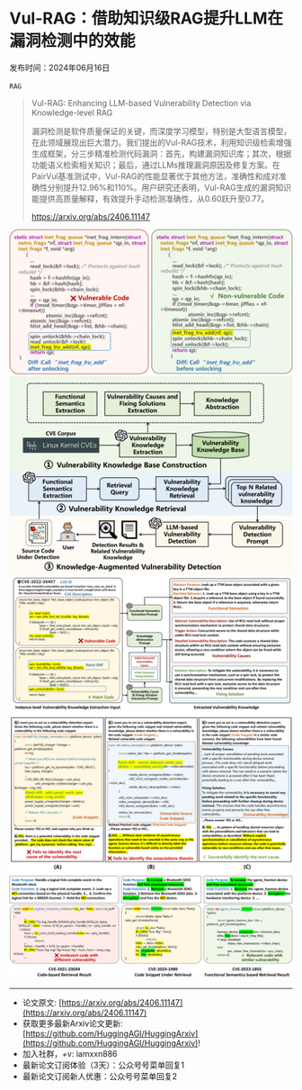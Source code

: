 # Vul-RAG：借助知识级RAG提升LLM在漏洞检测中的效能
发布时间：2024年06月16日

`RAG`
> Vul-RAG: Enhancing LLM-based Vulnerability Detection via Knowledge-level RAG
>
> 漏洞检测是软件质量保证的关键，而深度学习模型，特别是大型语言模型，在此领域展现出巨大潜力。我们提出的Vul-RAG技术，利用知识级检索增强生成框架，分三步精准检测代码漏洞：首先，构建漏洞知识库；其次，根据功能语义检索相关知识；最后，通过LLMs推理漏洞原因及修复方案。在PairVul基准测试中，Vul-RAG的性能显著优于其他方法，准确性和成对准确性分别提升12.96%和110%。用户研究还表明，Vul-RAG生成的漏洞知识能提供高质量解释，有效提升手动检测准确性，从0.60跃升至0.77。
>
> https://arxiv.org/abs/2406.11147

![](https://raw.githubusercontent.com/HuggingAGI/HuggingArxiv/main/paper_images/2406.11147/x1.png)
![](https://raw.githubusercontent.com/HuggingAGI/HuggingArxiv/main/paper_images/2406.11147/x2.png)
![](https://raw.githubusercontent.com/HuggingAGI/HuggingArxiv/main/paper_images/2406.11147/x3.png)
![](https://raw.githubusercontent.com/HuggingAGI/HuggingArxiv/main/paper_images/2406.11147/x4.png)
![](https://raw.githubusercontent.com/HuggingAGI/HuggingArxiv/main/paper_images/2406.11147/x5.png)

<hr />

- 论文原文: [https://arxiv.org/abs/2406.11147](https://arxiv.org/abs/2406.11147)
- 获取更多最新Arxiv论文更新: [https://github.com/HuggingAGI/HuggingArxiv](https://github.com/HuggingAGI/HuggingArxiv)!
- 加入社群，+v: iamxxn886
- 最新论文订阅体验（3天）：公众号号菜单回复1
- 最新论文订阅新人优惠：公众号号菜单回复2